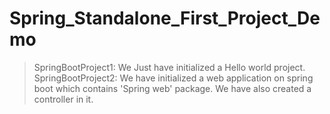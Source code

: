 # Spring_Standalone_First_Project_Demo
> SpringBootProject1: We Just have initialized a Hello world project. <br>
> SpringBootProject2: We have initialized a web application on spring boot which contains 'Spring web' package. We have also created a controller in it.
